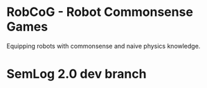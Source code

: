 # RobCoG - **Rob**ot **Co**mmonsense **G**ames

Equipping robots with commonsense and naive physics knowledge.

# SemLog 2.0 dev branch
